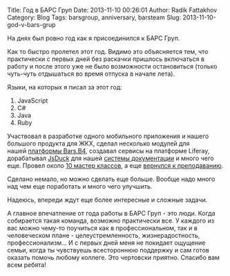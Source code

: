 Title: Год в БАРС Груп
Date: 2013-11-10 00:26:01
Author: Radik Fattakhov
Category: Blog
Tags: barsgroup, anniversary, barsteam
Slug: 2013-11-10-god-v-bars-grup

На днях был ровно год как я присоединился к БАРС Груп.

Как то быстро пролетел этот год. Видимо это объясняется тем, что
практически с первых дней без раскачки пришлось включаться в работу и
после этого уже не было возможности остановиться (только чуть-чуть
отдышаться во время отпуска в начале лета).

Языки, на которых я писал за этот год:

1.  JavaScript
2.  C\#
3.  Java
4.  Ruby

Участвовал в разработке одного мобильного приложения и нашего
большого продукта для ЖКХ, сделал несколько модулей для нашей [платформы Bars.B4](http://docs.bars-open.ru/b4docs/), создавал сервисы на платформе Liferay, дорабатывал
[JsDuck](https://github.com/senchalabs/jsduck/wiki) для нашей [системы документации](http://docs.bars-open.ru) и много чего еще. Провел около [10 мастер классов](http://www.youtube.com/channel/UCp7AFy6FfKwNLjzjC3fpxRw), а еще [вернулся к преподаванию](http://vk.com/barsgroup_lab).  

Сделано немало, но можно сделать еще больше. Вообще надо много над
чем еще поработать и много чего улучшить.

Надеюсь, впереди ждут еще более интересные и сложные
задачи.

А главное впечатление от года работы в БАРС Груп - это люди. Когда
собирается такая команда, возможно практически все. У каждого из вас
можно чему-то поучиться как в профессиональном, так и в человеческом
плане - целеустремленность, жизнерадостность, профессионализм... И с
первых дней меня не покидает ощущение семьи, когда ты чувствуешь
всестороннюю поддержку и сам готов оказать помочь любому коллеге. Это
чертовски приятно. Спасибо вам всем ребята!
